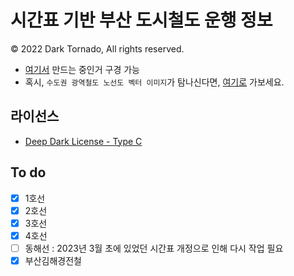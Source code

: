 # 시간표 기반 부산 도시철도 운행 정보
© 2022 Dark Tornado, All rights reserved.

* [여기서](https://darktornado.github.io/BusanSubwayLive/) 만드는 중인거 구경 가능
* 혹시, `수도권 광역철도 노선도 벡터 이미지`가 탐나신다면, [여기로](https://github.com/DarkTornado/MetroMapSVG) 가보세요.

## 라이선스
* [Deep Dark License - Type C](LICENSE.md)

## To do
- [x] 1호선
- [x] 2호선
- [x] 3호선
- [x] 4호선
- [ ] 동해선 : 2023년 3월 초에 있었던 시간표 개정으로 인해 다시 작업 필요
- [x] 부산김해경전철
